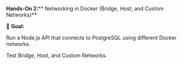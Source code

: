 **Hands-On 2:**** Networking in Docker (Bridge, Host, and Custom Networks)**

🎯 **Goal:**

Run a Node.js API that connects to PostgreSQL using different Docker networks.

Test Bridge, Host, and Custom Networks.
